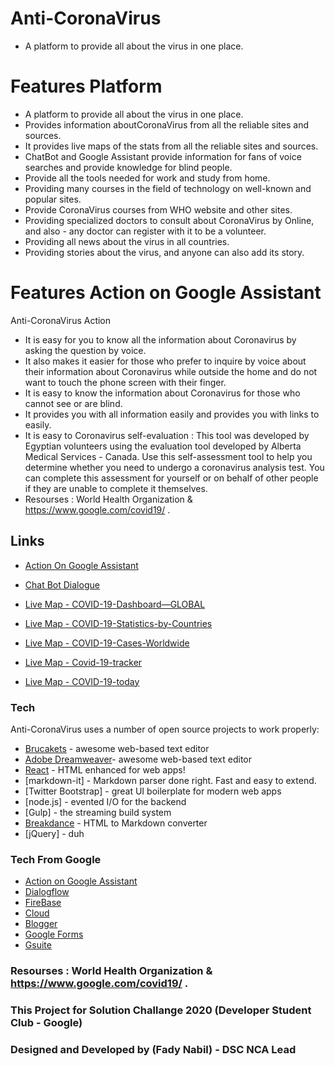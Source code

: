 ﻿
<h1 class="code-line" data-line-start=0 data-line-end=1><a id="AntiCoronaVirus_0"></a>Anti-CoronaVirus</h1>
<ul>
<li class="has-line-data" data-line-start="2" data-line-end="4">A platform to provide all about the virus in one place.</li>
</ul>
<h1 class="code-line" data-line-start=4 data-line-end=5><a id="Features_Platform_4"></a>Features Platform</h1>
<ul>
<li class="has-line-data" data-line-start="6" data-line-end="7">A platform to provide all about the virus in one place.</li>
<li class="has-line-data" data-line-start="7" data-line-end="8">Provides information aboutCoronaVirus from all the reliable sites and sources.</li>
<li class="has-line-data" data-line-start="8" data-line-end="9">It provides live maps of the stats from all the reliable sites and sources.</li>
<li class="has-line-data" data-line-start="9" data-line-end="10">ChatBot and Google Assistant provide information for fans of voice searches and provide knowledge for blind people.</li>
<li class="has-line-data" data-line-start="10" data-line-end="11">Provide all the tools needed for work and study from home.</li>
<li class="has-line-data" data-line-start="11" data-line-end="12">Providing many courses in the field of technology on well-known and popular sites.</li>
<li class="has-line-data" data-line-start="12" data-line-end="13">Provide CoronaVirus courses from WHO website and other sites.</li>
<li class="has-line-data" data-line-start="13" data-line-end="14">Providing specialized doctors to consult about CoronaVirus by Online, and also - any doctor can register with it to be a volunteer.</li>
<li class="has-line-data" data-line-start="14" data-line-end="15">Providing all news about the virus in all countries.</li>
<li class="has-line-data" data-line-start="15" data-line-end="17">Providing stories about the virus, and anyone can also add its story.</li>
</ul>
<h1 class="code-line" data-line-start=17 data-line-end=18><a id="Features_Action_on_Google_Assistant_17"></a>Features Action on Google Assistant</h1>
<p class="has-line-data" data-line-start="19" data-line-end="20">Anti-CoronaVirus Action</p>
<ul>
<li class="has-line-data" data-line-start="20" data-line-end="21">It is easy for you to know all the information about Coronavirus by asking the question by voice.</li>
<li class="has-line-data" data-line-start="21" data-line-end="22">It also makes it easier for those who prefer to inquire by voice about their information about Coronavirus while outside the home and do not want to touch the phone screen with their finger.</li>
<li class="has-line-data" data-line-start="22" data-line-end="23">It is easy to know the information about Coronavirus for those who cannot see or are blind.</li>
<li class="has-line-data" data-line-start="23" data-line-end="24">It provides you with all information easily and provides you with links to easily.</li>
<li class="has-line-data" data-line-start="24" data-line-end="25">It is easy to Coronavirus self-evaluation : This tool was developed by Egyptian volunteers using the evaluation tool developed by Alberta Medical Services - Canada. Use this self-assessment tool to help you determine whether you need to undergo a coronavirus analysis test. You can complete this assessment for yourself or on behalf of other people if they are unable to complete it themselves.</li>
<li class="has-line-data" data-line-start="25" data-line-end="27">Resourses : World Health Organization &amp; <a href="https://www.google.com/covid19/">https://www.google.com/covid19/</a> .</li>
</ul>
<h2 class="code-line" data-line-start=27 data-line-end=28><a id="Links_27"></a>Links</h2>
<ul>
<li class="has-line-data" data-line-start="30" data-line-end="31"><a href="https://console.dialogflow.com/api-client/demo/embedded/Anti-CoronaVirus">Action On Google Assistant</a></li>
</ul>
<ul>
<li class="has-line-data" data-line-start="33" data-line-end="34"><a href="https://github.com/fadynabil10/Action-on-Google-Assistant---Anti-CoronaVirus-">Chat Bot Dialogue</a></li>
</ul>
<ul>
<li class="has-line-data" data-line-start="37" data-line-end="38"><a href="https://github.com/fadynabil10/COVID-19-Dashboard---GLOBAL">Live Map - COVID-19-Dashboard—GLOBAL</a></li>
</ul>
<ul>
<li class="has-line-data" data-line-start="40" data-line-end="41"><a href="https://github.com/fadynabil10/COVID-19-Statistics-by-Countries">Live Map - COVID-19-Statistics-by-Countries</a></li>
</ul>
<ul>
<li class="has-line-data" data-line-start="43" data-line-end="44"><a href="https://github.com/fadynabil10/COVID-19-Cases-Worldwide">Live Map - COVID-19-Cases-Worldwide</a></li>
</ul>
<ul>
<li class="has-line-data" data-line-start="46" data-line-end="47"><a href="https://github.com/fadynabil10/Covid-19-tracker">Live Map - Covid-19-tracker</a></li>
</ul>
<ul>
<li class="has-line-data" data-line-start="49" data-line-end="50"><a href="https://github.com/fadynabil10/COVID-19-today">Live Map - COVID-19-today</a></li>
</ul>
<h3 class="code-line" data-line-start=53 data-line-end=54><a id="Tech_53"></a>Tech</h3>
<p class="has-line-data" data-line-start="55" data-line-end="56">Anti-CoronaVirus uses a number of open source projects to work properly:</p>
<ul>
<li class="has-line-data" data-line-start="57" data-line-end="58"><a href="http://brackets.io/">Brucakets</a> - awesome web-based text editor</li>
<li class="has-line-data" data-line-start="58" data-line-end="59"><a href="https://www.adobe.com/mena_ar/products/dreamweaver/free-trial-download.html">Adobe Dreamweaver</a>- awesome web-based text editor</li>
<li class="has-line-data" data-line-start="59" data-line-end="60"><a href="https://ar.reactjs.org/">React</a> - HTML enhanced for web apps!</li>
<li class="has-line-data" data-line-start="60" data-line-end="61">[markdown-it] - Markdown parser done right. Fast and easy to extend.</li>
<li class="has-line-data" data-line-start="61" data-line-end="62">[Twitter Bootstrap] - great UI boilerplate for modern web apps</li>
<li class="has-line-data" data-line-start="62" data-line-end="63">[node.js] - evented I/O for the backend</li>
<li class="has-line-data" data-line-start="63" data-line-end="64">[Gulp] - the streaming build system</li>
<li class="has-line-data" data-line-start="64" data-line-end="65"><a href="https://breakdance.github.io/breakdance/">Breakdance</a> - HTML to Markdown converter</li>
<li class="has-line-data" data-line-start="65" data-line-end="67">[jQuery] - duh</li>
</ul>
<h3 class="code-line" data-line-start=67 data-line-end=68><a id="Tech_From_Google_67"></a>Tech From Google</h3>
<ul>
<li class="has-line-data" data-line-start="69" data-line-end="70"><a href="https://console.actions.google.com/u/0/">Action on Google Assistant</a></li>
<li class="has-line-data" data-line-start="70" data-line-end="71"><a href="https://dialogflow.com/">Dialogflow</a></li>
<li class="has-line-data" data-line-start="71" data-line-end="72"><a href="https://firebase.google.com/">FireBase</a></li>
<li class="has-line-data" data-line-start="72" data-line-end="73"><a href="https://cloud.google.com/">Cloud</a></li>
<li class="has-line-data" data-line-start="73" data-line-end="74"><a href="https://www.blogger.com">Blogger</a></li>
<li class="has-line-data" data-line-start="74" data-line-end="75"><a href="https://www.google.com/intl/ar_eg/forms/about/">Google Forms</a></li>
<li class="has-line-data" data-line-start="75" data-line-end="77"><a href="https://gsuite.google.com.eg/intl/ar_eg/">Gsuite</a></li>
</ul>
<h3 class="code-line" data-line-start=77 data-line-end=78><a id="Resourses__World_Health_Organization__httpswwwgooglecomcovid19__77"></a>Resourses : World Health Organization &amp; <a href="https://www.google.com/covid19/">https://www.google.com/covid19/</a> .</h3>
<h3 class="code-line" data-line-start=79 data-line-end=80><a id="This_Project_for_Solution_Challange_2020_Developer_Student_Club__Google_79"></a>This Project for Solution Challange 2020 (Developer Student Club - Google)</h3>
<h3 class="code-line" data-line-start=81 data-line-end=82><a id="Designed_and_Developed_by_Fady_Nabil__DSC_NCA_Lead_81"></a>Designed and Developed by (Fady Nabil) - DSC NCA Lead</h3>
</body></html>
